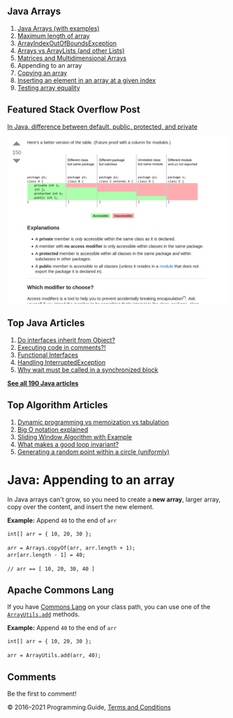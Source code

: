 <span class="underline"></span>

<span class="underline"></span>

Java Arrays
-----------

1.  [Java Arrays (with examples)](arrays.html)
2.  [Maximum length of array](array-maximum-length.html)
3.  [ArrayIndexOutOfBoundsException](arrayindexoutofboundsexception.html)
4.  [Arrays vs ArrayLists (and other Lists)](array-vs-arraylist.html)
5.  [Matrices and Multidimensional Arrays](matrices-and-multidimensional-arrays.html)
6.  Appending to an array
7.  [Copying an array](array-copy.html)
8.  [Inserting an element in an array at a given index](array-insert-at-index.html)
9.  [Testing array equality](testing-array-equality.html)

Featured Stack Overflow Post
----------------------------

[In Java, difference between default, public, protected, and private](https://stackoverflow.com/a/33627846/276052)  
  
[<img src="../images/so-featured-33627846.png" alt="StackOverflow screenshot thumbnail" class="screenshot" />](https://stackoverflow.com/a/33627846/276052)

<span class="underline"></span>

Top Java Articles
-----------------

1.  [Do interfaces inherit from Object?](do-interfaces-inherit-from-object.html)
2.  [Executing code in comments?!](executing-code-in-comments.html)
3.  [Functional Interfaces](functional-interfaces.html)
4.  [Handling InterruptedException](handling-interrupted-exceptions.html)
5.  [Why wait must be called in a synchronized block](why-wait-must-be-in-synchronized.html)

[**See all 190 Java articles**](index.html)

Top Algorithm Articles
----------------------

1.  [Dynamic programming vs memoization vs tabulation](../dynamic-programming-vs-memoization-vs-tabulation.html)
2.  [Big O notation explained](../big-o-notation-explained.html)
3.  [Sliding Window Algorithm with Example](../sliding-window-example.html)
4.  [What makes a good loop invariant?](../what-makes-a-good-loop-invariant.html)
5.  [Generating a random point within a circle (uniformly)](../random-point-within-circle.html)

Java: Appending to an array
===========================

In Java arrays can't grow, so you need to create a **new array**, larger array, copy over the content, and insert the new element.

**Example:** Append `40` to the end of `arr`

    int[] arr = { 10, 20, 30 };

    arr = Arrays.copyOf(arr, arr.length + 1);
    arr[arr.length - 1] = 40;

    // arr == [ 10, 20, 30, 40 ]

Apache Commons Lang
-------------------

If you have [Commons Lang](https://commons.apache.org/proper/commons-lang/) on your class path, you can use one of the [`ArrayUtils.add`](https://commons.apache.org/proper/commons-lang/apidocs/org/apache/commons/lang3/ArrayUtils.html#add-int:A-int-) methods.

**Example:** Append `40` to the end of `arr`

    int[] arr = { 10, 20, 30 };

    arr = ArrayUtils.add(arr, 40);

Comments
--------

Be the first to comment!

© 2016–2021 Programming.Guide, [Terms and Conditions](../terms-and-conditions.html)
